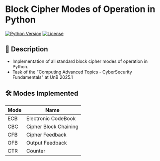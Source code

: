 # Block Cipher Modes of Operation in Python

[![Python Version](https://img.shields.io/badge/python-3.8%2B-blue)](https://www.python.org/downloads/)
[![License](https://img.shields.io/badge/license-MIT-green)](LICENSE)

## 📝 Description

- Implementation of all standard block cipher modes of operation in Python.
- Task of the "Computing Advanced Topics - CyberSecurity Fundamentals" at UnB 2025.1

## 🛠️ Modes Implemented

| Mode | Name |
|------|------|
| ECB  | Electronic CodeBook |
| CBC  | Cipher Block Chaining |
| CFB  | Cipher Feedback |
| OFB  | Output Feedback |
| CTR  | Counter |
